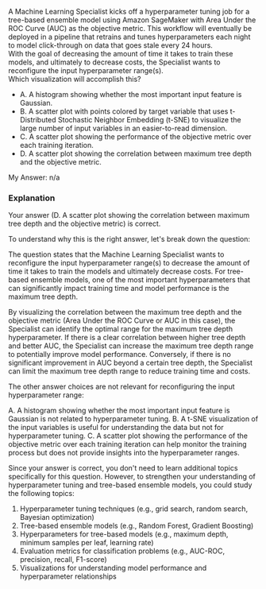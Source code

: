 A Machine Learning Specialist kicks off a hyperparameter tuning job for a tree-based ensemble model using Amazon SageMaker with Area Under the ROC Curve (AUC) as the objective metric. This workflow will eventually be deployed in a pipeline that retrains and tunes hyperparameters each night to model click-through on data that goes stale every 24 hours.  
With the goal of decreasing the amount of time it takes to train these models, and ultimately to decrease costs, the Specialist wants to reconfigure the input hyperparameter range(s).  
Which visualization will accomplish this?  

- A. A histogram showing whether the most important input feature is Gaussian.
- B. A scatter plot with points colored by target variable that uses t-Distributed Stochastic Neighbor Embedding (t-SNE) to visualize the large number of input variables in an easier-to-read dimension.
- C. A scatter plot showing the performance of the objective metric over each training iteration.
- D. A scatter plot showing the correlation between maximum tree depth and the objective metric.

My Answer: n/a

### Explanation

Your answer (D. A scatter plot showing the correlation between maximum tree depth and the objective metric) is correct.

To understand why this is the right answer, let's break down the question:

The question states that the Machine Learning Specialist wants to reconfigure the input hyperparameter range(s) to decrease the amount of time it takes to train the models and ultimately decrease costs. For tree-based ensemble models, one of the most important hyperparameters that can significantly impact training time and model performance is the maximum tree depth.

By visualizing the correlation between the maximum tree depth and the objective metric (Area Under the ROC Curve or AUC in this case), the Specialist can identify the optimal range for the maximum tree depth hyperparameter. If there is a clear correlation between higher tree depth and better AUC, the Specialist can increase the maximum tree depth range to potentially improve model performance. Conversely, if there is no significant improvement in AUC beyond a certain tree depth, the Specialist can limit the maximum tree depth range to reduce training time and costs.

The other answer choices are not relevant for reconfiguring the input hyperparameter range:

A. A histogram showing whether the most important input feature is Gaussian is not related to hyperparameter tuning. B. A t-SNE visualization of the input variables is useful for understanding the data but not for hyperparameter tuning. C. A scatter plot showing the performance of the objective metric over each training iteration can help monitor the training process but does not provide insights into the hyperparameter ranges.

Since your answer is correct, you don't need to learn additional topics specifically for this question. However, to strengthen your understanding of hyperparameter tuning and tree-based ensemble models, you could study the following topics:

1. Hyperparameter tuning techniques (e.g., grid search, random search, Bayesian optimization)
2. Tree-based ensemble models (e.g., Random Forest, Gradient Boosting)
3. Hyperparameters for tree-based models (e.g., maximum depth, minimum samples per leaf, learning rate)
4. Evaluation metrics for classification problems (e.g., AUC-ROC, precision, recall, F1-score)
5. Visualizations for understanding model performance and hyperparameter relationships